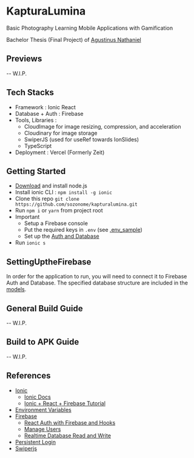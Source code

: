 # KapturaLumina

Basic Photography Learning Mobile Applications with Gamification

Bachelor Thesis (Final Project) of [Agustinus Nathaniel](https://agustinusnathaniel.com)

## Previews
-- W.I.P.

## Tech Stacks
* Framework : Ionic React
* Database + Auth : Firebase
* Tools, Libraries : 
  - CloudImage for image resizing, compression, and acceleration
  - Cloudinary for image storage
  - SwiperJS (used for useRef towards IonSlides)
  - TypeScript
* Deployment : Vercel (Formerly Zeit)

## Getting Started
* [Download](https://nodejs.org) and install node.js
* Install ionic CLI : 
  `npm install -g ionic`
* Clone this repo
  `git clone https://github.com/sozonome/kapturalumina.git`
* Run `npm i` or `yarn` from project root
* Important
  - Setup a Firebase console
  - Put the required keys in `.env` (see [.env_sample](https://github.com/sozonome/kapturalumina/blob/master/.env_sample))
  - Set up the [Auth and Database](#SettingUptheFirebase)
* Run `ionic s`

## SettingUptheFirebase
In order for the application to run, you will need to connect it to Firebase Auth and Database. The specified database structure are included in the [models](https://github.com/sozonome/kapturalumina/blob/master/src/models/learnModules.tsx).

## General Build Guide
-- W.I.P.

## Build to APK Guide
-- W.I.P.

## References
- [Ionic](https://ionicframerwork.com/)
  - [Ionic Docs](https://ionicframework.com/docs/react) 
  - [Ionic + React + Firebase Tutorial](https://www.youtube.com/playlist?list=PLYxzS__5yYQlhvyLXSKhv4oAvl06MInSE)
- [Environment Variables](https://www.youtube.com/watch?v=17UVejOw3zA)
- [Firebase](https://firebase.google.com/)
  - [React Auth with Firebase and Hooks](https://www.youtube.com/watch?v=unr4s3jd9qA)
  - [Manage Users](https://firebase.google.com/docs/auth/web/manage-users)
  - [Realtime Database Read and Write](https://firebase.google.com/docs/database/web/read-and-write)
- [Persistent Login](https://www.youtube.com/watch?v=2Oz-OLB8FQQ)
- [Swiperjs](https://swiperjs.com/api)
